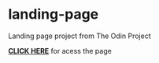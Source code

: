 # landing-page
Landing page project from The Odin Project


[**CLICK HERE**](https://pedrorub1.github.io/landing-page/) for acess the page

